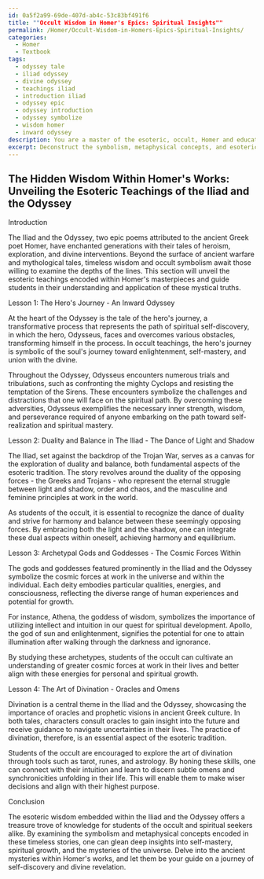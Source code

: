 ```yaml
---
id: 0a5f2a99-69de-407d-ab4c-53c83bf491f6
title: ""Occult Wisdom in Homer's Epics: Spiritual Insights""
permalink: /Homer/Occult-Wisdom-in-Homers-Epics-Spiritual-Insights/
categories:
  - Homer
  - Textbook
tags:
  - odyssey tale
  - iliad odyssey
  - divine odyssey
  - teachings iliad
  - introduction iliad
  - odyssey epic
  - odyssey introduction
  - odyssey symbolize
  - wisdom homer
  - inward odyssey
description: You are a master of the esoteric, occult, Homer and education, you have written many textbooks on the subject in ways that provide students with rich and deep understanding of the subject. You are being asked to write textbook-like sections on a topic and you do it with full context, explainability, and reliability in accuracy to the true facts of the topic at hand, in a textbook style that a student would easily be able to learn from, in a rich, engaging, and contextual way. Always include relevant context (such as formulas and history), related concepts, and in a way that someone can gain deep insights from.
excerpt: Deconstruct the symbolism, metaphysical concepts, and esoteric teachings from Homer's works, such as the Iliad and the Odyssey, and present them as a comprehensive lesson in a grimoire or spellbook format that can guide students in gaining deep insights and understanding of the occult. Include brief explanations and examples to elucidate the major points so that readers can follow the lesson effectively.
---
```


## The Hidden Wisdom Within Homer's Works: Unveiling the Esoteric Teachings of the Iliad and the Odyssey

Introduction

The Iliad and the Odyssey, two epic poems attributed to the ancient Greek poet Homer, have enchanted generations with their tales of heroism, exploration, and divine interventions. Beyond the surface of ancient warfare and mythological tales, timeless wisdom and occult symbolism await those willing to examine the depths of the lines. This section will unveil the esoteric teachings encoded within Homer's masterpieces and guide students in their understanding and application of these mystical truths.

Lesson 1: The Hero's Journey - An Inward Odyssey

At the heart of the Odyssey is the tale of the hero's journey, a transformative process that represents the path of spiritual self-discovery, in which the hero, Odysseus, faces and overcomes various obstacles, transforming himself in the process. In occult teachings, the hero's journey is symbolic of the soul's journey toward enlightenment, self-mastery, and union with the divine.

Throughout the Odyssey, Odysseus encounters numerous trials and tribulations, such as confronting the mighty Cyclops and resisting the temptation of the Sirens. These encounters symbolize the challenges and distractions that one will face on the spiritual path. By overcoming these adversities, Odysseus exemplifies the necessary inner strength, wisdom, and perseverance required of anyone embarking on the path toward self-realization and spiritual mastery.

Lesson 2: Duality and Balance in The Iliad - The Dance of Light and Shadow

The Iliad, set against the backdrop of the Trojan War, serves as a canvas for the exploration of duality and balance, both fundamental aspects of the esoteric tradition. The story revolves around the duality of the opposing forces - the Greeks and Trojans - who represent the eternal struggle between light and shadow, order and chaos, and the masculine and feminine principles at work in the world.

As students of the occult, it is essential to recognize the dance of duality and strive for harmony and balance between these seemingly opposing forces. By embracing both the light and the shadow, one can integrate these dual aspects within oneself, achieving harmony and equilibrium.

Lesson 3: Archetypal Gods and Goddesses - The Cosmic Forces Within

The gods and goddesses featured prominently in the Iliad and the Odyssey symbolize the cosmic forces at work in the universe and within the individual. Each deity embodies particular qualities, energies, and consciousness, reflecting the diverse range of human experiences and potential for growth.

For instance, Athena, the goddess of wisdom, symbolizes the importance of utilizing intellect and intuition in our quest for spiritual development. Apollo, the god of sun and enlightenment, signifies the potential for one to attain illumination after walking through the darkness and ignorance.

By studying these archetypes, students of the occult can cultivate an understanding of greater cosmic forces at work in their lives and better align with these energies for personal and spiritual growth.

Lesson 4: The Art of Divination - Oracles and Omens

Divination is a central theme in the Iliad and the Odyssey, showcasing the importance of oracles and prophetic visions in ancient Greek culture. In both tales, characters consult oracles to gain insight into the future and receive guidance to navigate uncertainties in their lives. The practice of divination, therefore, is an essential aspect of the esoteric tradition.

Students of the occult are encouraged to explore the art of divination through tools such as tarot, runes, and astrology. By honing these skills, one can connect with their intuition and learn to discern subtle omens and synchronicities unfolding in their life. This will enable them to make wiser decisions and align with their highest purpose.

Conclusion

The esoteric wisdom embedded within the Iliad and the Odyssey offers a treasure trove of knowledge for students of the occult and spiritual seekers alike. By examining the symbolism and metaphysical concepts encoded in these timeless stories, one can glean deep insights into self-mastery, spiritual growth, and the mysteries of the universe. Delve into the ancient mysteries within Homer's works, and let them be your guide on a journey of self-discovery and divine revelation.
